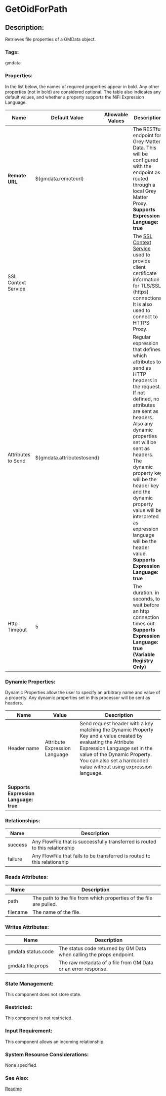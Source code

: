 # GetOidForPath

## Description:

Retrieves file properties of a GMData object.

### Tags:

gmdata

### Properties:

In the list below, the names of required properties appear in bold. Any other properties (not in bold) are considered optional. The table also indicates any default values, and whether a property supports the NiFi Expression Language.

| Name | Default Value | Allowable Values | Description |
| --- | --- | --- | --- |
| <b>Remote URL</b> | ${gmdata.remoteurl} | | The RESTful endpoint for Grey Matter Data. This will be configured with the endpoint as routed through a local Grey Matter Proxy.<br /><b>Supports Expression Language: true</b> |
| SSL Context Service | | | The [SSL Context Service](https://nifi.apache.org/docs/nifi-docs/components/org.apache.nifi/nifi-ssl-context-service-nar/1.11.4/org.apache.nifi.ssl.StandardSSLContextService/) used to provide client certificate information for TLS/SSL (https) connections. It is also used to connect to HTTPS Proxy. |
| Attributes to Send | ${gmdata.attributestosend} | | Regular expression that defines which attributes to send as HTTP headers in the request. If not defined, no attributes are sent as headers. Also any dynamic properties set will be sent as headers. The dynamic property key will be the header key and the dynamic property value will be interpreted as expression language will be the header value.<br /><b>Supports Expression Language: true</b> |
| Http Timeout | 5 | | The duration. in seconds, to wait before an http connection times out. <br /><b>Supports Expression Language: true (Variable Registry Only)</b> |

### Dynamic Properties:

Dynamic Properties allow the user to specify an arbitrary name and value of a property. Any dynamic properties set in this processor will be sent as headers.

| Name | Value | Description |
| --- | --- | --- |
| Header name | Attribute Expression Language | Send request header with a key matching the Dynamic Property Key and a value created by evaluating the Attribute Expression Language set in the value of the Dynamic Property. You can also set a hardcoded value without using expression language.
<br /><b>Supports Expression Language: true</b> |

### Relationships:

| Name | Description |
| --- | --- |
| success | Any FlowFile that is successfully transferred is routed to this relationship |
| failure | Any FlowFile that fails to be transferred is routed to this relationship |

### Reads Attributes:

| Name | Description |
| --- | --- |
| path | The path to the file from which properties of the file are pulled. |
| filename | The name of the file. |

### Writes Attributes:

| Name | Description |
| --- | --- |
| gmdata.status.code | The status code returned by GM Data when calling the props endpoint. |
| gmdata.file.props | The raw metadata of a file from GM Data or an error response. |

### State Management:

This component does not store state.

### Restricted:

This component is not restricted.

### Input Requirement:

This component allows an incoming relationship.

### System Resource Considerations:

None specified.

### See Also:

[Readme](./README.md)
